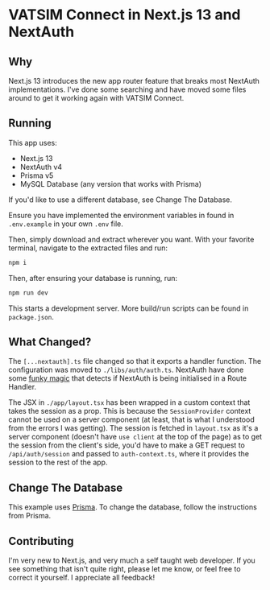 # VATSIM Connect in Next.js 13 and NextAuth

## Why

Next.js 13 introduces the new app router feature that breaks most NextAuth implementations. I've done some searching and have moved some files around
to get it working again with VATSIM Connect.

## Running

This app uses:

- Next.js 13
- NextAuth v4
- Prisma v5
- MySQL Database (any version that works with Prisma)

If you'd like to use a different database, see Change The Database.

Ensure you have implemented the environment variables in found in `.env.example` in your own `.env` file.

Then, simply download and extract wherever you want. With your favorite terminal, navigate to the extracted files and run:

```bash
npm i
```

Then, after ensuring your database is running, run:

```bash
npm run dev
```

This starts a development server. More build/run scripts can be found in `package.json`.

## What Changed?

The `[...nextauth].ts` file changed so that it exports a handler function. The configuration was moved to `./libs/auth/auth.ts`.
NextAuth have done some [funky magic](https://next-auth.js.org/configuration/initialization#route-handlers-app) that detects if NextAuth is being initialised in a Route Handler.

The JSX in `./app/layout.tsx` has been wrapped in a custom context that takes the session as a prop. This is because the `SessionProvider` context cannot be used on a server component (at least, that is what I understood from the errors I was getting). The session is fetched in `layout.tsx` as it's a server component (doesn't have `use client` at the top of the page) as to get the session from the client's side, you'd have to make a GET request to `/api/auth/session` and passed to `auth-context.ts`, where it provides the session to the rest of the app.

## Change The Database

This example uses [Prisma](https://www.prisma.io/). To change the database, follow the instructions from Prisma.

## Contributing

I'm very new to Next.js, and very much a self taught web developer. If you see something that isn't quite right, please let me know, or feel free to correct it yourself.
I appreciate all feedback!

